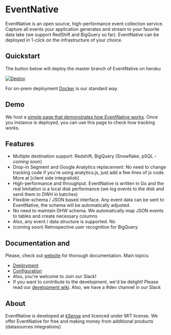 # EventNative

EventNative is an open source, high-performance event collection service. Capture all events your application generates and stream to your favorite data lake (we support RedShift and BigQuery so far). EventNative can be deployed in 1-click on the infrastructure of your choice.

## Quickstart
The button below will deploy the master branch of EventNative on heroku

[![Deploy](https://www.herokucdn.com/deploy/button.svg)](https://heroku.com/deploy?template=https://github.com/ksensehq/eventnative)

For on-prem deployment [Docker](https://eventnative-docs.ksense.io/deployment#deploy-with-docker) is our standard way.

## Demo

We host a [simple page that demonstrates how EventNative works](http://track-demo.ksense.co.s3-website-us-east-1.amazonaws.com/). Once you instance is deployed, you can use this page to check how tracking works.

## Features

 * Multiple destination support: Redshift, BigQuery (Snowflake, pSQL - *coming soon*)
 * Drop-in Segment and Google Analytics replacement: No need to change tracking code if you're using analytics.js, just add a few lines of js code. More at [client side integratiob]
 * High-performance and throughput. EventNative is written in Go and the real limitation is a local disk performance (we log events to the disk and send them to DWH in batches)
 * Flexible-schema / JSON based interface. Any event data can be sent to EventNative, the schema will be automatically adjusted.
 * No need to maintain DHW schema. We automatically map JSON events to tables and create necessary columns
 * Also, any event / data structure is supported. No
 * (coming soon) Retrospective user recognition for BigQuery.
 
## Documentation and 

Please, check out [website](https://eventnative-docs.ksense.io) for thorough documentation. Main topics:
 * [Deployment](https://eventnative-docs.ksense.io/deployment)
 * [Configuration](https://eventnative-docs.ksense.io/configuration)
 * Also, you're welcome to Join our Slack!
 * If you want to contribute to the development, we'd be delight! Please read our [development wiki](https://github.com/ksensehq/eventnative/wiki). Also, we have a #dev channel in our Slack

## About

EventNative is developed at [kSense](https://ksense.io/)  and licenced under MIT license. We offer EventNative for free and making money from additional products (datasources integrations)

